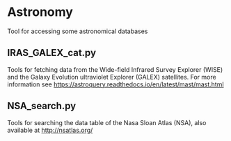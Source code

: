 # Astronomy
Tool for accessing some astronomical databases

## IRAS_GALEX_cat.py
Tools for fetching data from the Wide-field Infrared Survey Explorer (WISE) and the Galaxy Evolution ultraviolet Explorer (GALEX) satellites. For more information see https://astroquery.readthedocs.io/en/latest/mast/mast.html

## NSA_search.py
Tools for searching the data table of the Nasa Sloan Atlas (NSA), also available at http://nsatlas.org/

